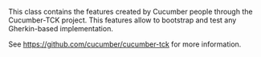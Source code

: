This class contains the features created by Cucumber people through the Cucumber-TCK project. This features allow to bootstrap and test any Gherkin-based implementation.

See https://github.com/cucumber/cucumber-tck for more information.